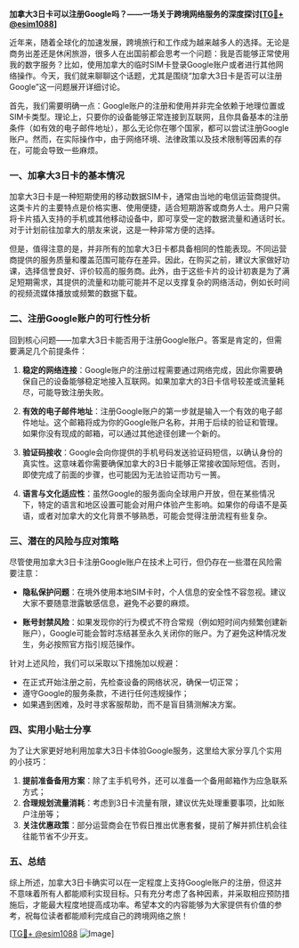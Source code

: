 **加拿大3日卡可以注册Google吗？——一场关于跨境网络服务的深度探讨[[TG💪+ @esim1088](https://t.me/s/esim1088)]**

近年来，随着全球化的加速发展，跨境旅行和工作成为越来越多人的选择。无论是商务出差还是休闲旅游，很多人在出国前都会思考一个问题：我是否能够正常使用我的数字服务？比如，使用加拿大的临时SIM卡登录Google账户或者进行其他网络操作。今天，我们就来聊聊这个话题，尤其是围绕“加拿大3日卡是否可以注册Google”这一问题展开详细讨论。

首先，我们需要明确一点：Google账户的注册和使用并非完全依赖于地理位置或SIM卡类型。理论上，只要你的设备能够正常连接到互联网，且你具备基本的注册条件（如有效的电子邮件地址），那么无论你在哪个国家，都可以尝试注册Google账户。然而，在实际操作中，由于网络环境、法律政策以及技术限制等因素的存在，可能会导致一些麻烦。

### 一、加拿大3日卡的基本情况

加拿大3日卡是一种短期使用的移动数据SIM卡，通常由当地的电信运营商提供。这类卡片的主要特点是价格实惠、使用便捷，适合短期游客或商务人士。用户只需将卡片插入支持的手机或其他移动设备中，即可享受一定的数据流量和通话时长。对于计划前往加拿大的朋友来说，这是一种非常方便的选择。

但是，值得注意的是，并非所有的加拿大3日卡都具备相同的性能表现。不同运营商提供的服务质量和覆盖范围可能存在差异。因此，在购买之前，建议大家做好功课，选择信誉良好、评价较高的服务商。此外，由于这些卡片的设计初衷是为了满足短期需求，其提供的流量和功能可能并不足以支撑复杂的网络活动，例如长时间的视频流媒体播放或频繁的数据下载。

### 二、注册Google账户的可行性分析

回到核心问题——加拿大3日卡能否用于注册Google账户。答案是肯定的，但需要满足几个前提条件：

1. **稳定的网络连接**：Google账户的注册过程需要通过网络完成，因此你需要确保自己的设备能够稳定地接入互联网。如果加拿大的3日卡信号较差或流量耗尽，可能导致注册失败。
   
2. **有效的电子邮件地址**：注册Google账户的第一步就是输入一个有效的电子邮件地址。这个邮箱将成为你的Google账户名称，并用于后续的验证和管理。如果你没有现成的邮箱，可以通过其他途径创建一个新的。

3. **验证码接收**：Google会向你提供的手机号码发送验证码短信，以确认身份的真实性。这意味着你需要确保加拿大的3日卡能够正常接收国际短信。否则，即使完成了前面的步骤，也可能因为无法验证而功亏一篑。

4. **语言与文化适应性**：虽然Google的服务面向全球用户开放，但在某些情况下，特定的语言和地区设置可能会对用户体验产生影响。如果你的母语不是英语，或者对加拿大的文化背景不够熟悉，可能会觉得注册流程有些复杂。

### 三、潜在的风险与应对策略

尽管使用加拿大3日卡注册Google账户在技术上可行，但仍存在一些潜在风险需要注意：

- **隐私保护问题**：在境外使用本地SIM卡时，个人信息的安全性不容忽视。建议大家不要随意泄露敏感信息，避免不必要的麻烦。
  
- **账号封禁风险**：如果发现你的行为模式不符合常规（例如短时间内频繁创建新账户），Google可能会暂时冻结甚至永久关闭你的账户。为了避免这种情况发生，务必按照官方指引规范操作。

针对上述风险，我们可以采取以下措施加以规避：
- 在正式开始注册之前，先检查设备的网络状况，确保一切正常；
- 遵守Google的服务条款，不进行任何违规操作；
- 如果遇到困难，及时寻求客服帮助，而不是盲目猜测解决方案。

### 四、实用小贴士分享

为了让大家更好地利用加拿大3日卡体验Google服务，这里给大家分享几个实用的小技巧：

1. **提前准备备用方案**：除了主手机号外，还可以准备一个备用邮箱作为应急联系方式；
2. **合理规划流量消耗**：考虑到3日卡流量有限，建议优先处理重要事项，比如账户注册等；
3. **关注优惠政策**：部分运营商会在节假日推出优惠套餐，提前了解并抓住机会往往能节省不少开支。

### 五、总结

综上所述，加拿大3日卡确实可以在一定程度上支持Google账户的注册，但这并不意味着所有人都能顺利实现目标。只有充分考虑了各种因素，并采取相应预防措施后，才能最大程度地提高成功率。希望本文的内容能够为大家提供有价值的参考，祝每位读者都能顺利完成自己的跨境网络之旅！

[[TG💪+ @esim1088](https://t.me/s/esim1088) ![Image](https://i.postimg.cc/4NQfJmqS/Snipaste-2025-05-13-00-14-12.png)]